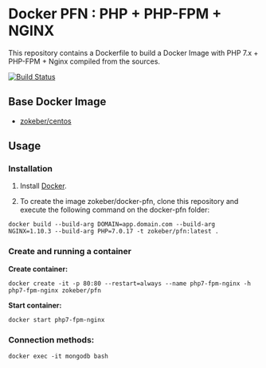 # Docker PFN : PHP + PHP-FPM + NGINX

This repository contains a Dockerfile to build a Docker Image with PHP 7.x + PHP-FPM + Nginx compiled from the sources.

[![Build Status](https://travis-ci.org/zokeber/docker-pfn.svg?branch=master)](https://travis-ci.org/zokeber/docker-pfn)

## Base Docker Image

* [zokeber/centos](https://registry.hub.docker.com/u/zokeber/centos/)

## Usage


### Installation

1. Install [Docker](https://www.docker.com/).

2. To create the image zokeber/docker-pfn, clone this repository and execute the following command on the docker-pfn folder:

`docker build --build-arg DOMAIN=app.domain.com --build-arg NGINX=1.10.3 --build-arg PHP=7.0.17 -t zokeber/pfn:latest .`

### Create and running a container

**Create container:**

```
docker create -it -p 80:80 --restart=always --name php7-fpm-nginx -h php7-fpm-nginx zokeber/pfn
```

**Start container:**

```
docker start php7-fpm-nginx
```

### Connection methods:

`docker exec -it mongodb bash`
